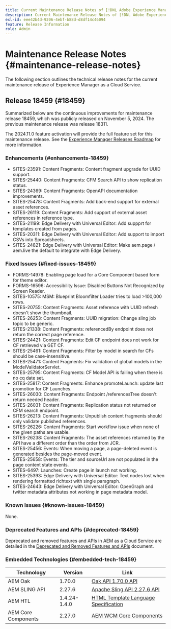```yaml
---
title: Current Maintenance Release Notes of [!DNL Adobe Experience Manager] as a Cloud Service.
description: Current Maintenance Release Notes of [!DNL Adobe Experience Manager] as a Cloud Service.
exl-id: eee42b4d-9206-4ebf-b88d-d8df14c46094
feature: Release Information
role: Admin
---
```


# Maintenance Release Notes {#maintenance-release-notes}

The following section outlines the technical release notes for the current maintenance release of Experience Manager as a Cloud Service.

## Release 18459 {#18459}

Summarized below are the continuous improvements for maintenance release 18459, which was publicly released on November 5, 2024. The previous maintenance release was release 18311.

The 2024.11.0 feature activation will provide the full feature set for this maintenance release. See the [Experience Manager Releases Roadmap](https://experienceleague.adobe.com/en/docs/experience-manager-release-information/aem-release-updates/update-releases-roadmap) for more information.

### Enhancements {#enhancements-18459}

* SITES-23591: Content Fragments: Content fragment upgrade for UUID support.
* SITES-25440: Content Fragments: CFM Search API to show replication status.
* SITES-24369: Content Fragments: OpenAPI documentation improvements.
* SITES-25478: Content Fragments: Add back-end support for external asset references.
* SITES-26119: Content Fragments: Add support of external asset references in reference type.
* SITES-21199: Edge Delivery with Universal Editor: Add suppprt for templates created from pages.
* SITES-20311: Edge Delivery with Universal Editor: Add support to import CSVs into Spreadsheets.
* SITES-24821: Edge Delivery with Universal Editor: Make aem.page / aem.live the default to integrate with Edge Delivery.

### Fixed Issues {#fixed-issues-18459}

* FORMS-14978: Enabling page load for a Core Component based form for theme editor.
* FORMS-16596: Accessibility Issue: Disabled Buttons Not Recognized by Screen Reader.
* SITES-10575: MSM: Blueprint Bloomfilter Loader tries to load >100,000 rows.
* SITES-20755: Content Fragments: Asset reference with UUID refresh doesn't show the thumbnail.
* SITES-26253: Content Fragments: UUID migration: Change sling job topic to be generic.
* SITES-21338: Content Fragments: referencedBy endpoint does not return the correct page reference.
* SITES-24421: Content Fragments: Edit CF endpoint does not work for CF retrieved via GET CF.
* SITES-25461: Content Fragments: Filter by model in search for CFs should be case-insensitive.
* SITES-25471: Content Fragments: Fix validation of global models in the ModelValidatorServlet.
* SITES-25795: Content Fragments: CF Model API is failing when there is no cq date set.
* SITES-25817: Content Fragments: Enhance promoteLaunch: update last promotion for CF Launches.
* SITES-26030: Content Fragments: Endpoint /referencesTree doesn't return needed header.
* SITES-26031: Content Fragments: Replication status not returned on CFM search endpoint.
* SITES-26213: Content Fragments: Unpublish content fragments should only validate published references.
* SITES-26226: Content Fragments: Start workflow issue when none of the given paths are usable.
* SITES-26238: Content Fragments: The asset references returned by the API have a different order than the order from JCR.
* SITES-25456: Events: When moving a page, a page-deleted event is generated besides the page-moved event.
* SITES-25658: Events: The tier and sourceUrl are not populated in the page content state events.
* SITES-6497: Launches: Create page in launch not working.
* SITES-25393: Edge Delivery with Universal Editor: Text nodes lost when rendering formatted richtext with single paragraph.
* SITES-24643: Edge Delivery with Universal Editor: OpenGraph and twitter metadata attributes not working in page metadata model.

### Known Issues {#known-issues-18459}

None.

### Deprecated Features and APIs {#deprecated-18459}

Deprecated and removed features and APIs in AEM as a Cloud Service are detailed in the [Deprecated and Removed Features and APIs](/help/release-notes/deprecated-removed-features.md) document.

### Embedded Technologies {#embedded-tech-18459}

|Technology|Version|Link|
|---|---|---|
|AEM Oak | 1.70.0|[Oak API 1.70.0 API](https://www.javadoc.io/doc/org.apache.jackrabbit/oak-api/1.70.0/index.html)| 
|AEM SLING API | 2.27.6 |[Apache Sling API 2.27.6 API](https://www.javadoc.io/doc/org.apache.sling/org.apache.sling.api/latest/index.html)|
|AEM HTL| 1.4.24-1.4.0 |[HTML Template Language Specification](https://github.com/adobe/htl-spec)|
|AEM Core Components| 2.27.0|[AEM WCM Core Components](https://github.com/adobe/aem-core-wcm-components)|
